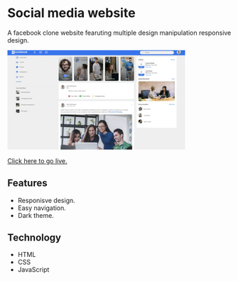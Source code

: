 # Social media website
A facebook clone website fearuting multiple design manipulation responsive design.

<img src="https://github.com/sajal9922/My-portfolio/blob/main/Images/social-book-image.webp" alt="drawing" style="width:400px;"/>

[Click here to go live.](https://sajal9922.github.io/social_book/)
## Features
* Responisve design.
* Easy navigation.
* Dark theme.

## Technology
* HTML
* CSS
* JavaScript
